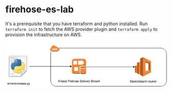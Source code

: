 # firehose-es-lab

It's a prerequisite that you have terraform and python installed. Run `terraform init` to fetch the AWS provider plugin and `terraform apply` to provision the infrastructure on AWS.

![image](https://raw.githubusercontent.com/flesnjakovic/firehose-es-lab/3bdfb3fea3e61c0fed0c8422bc3a362f1fe3c4d4/firehose-es-lab.jpg)
